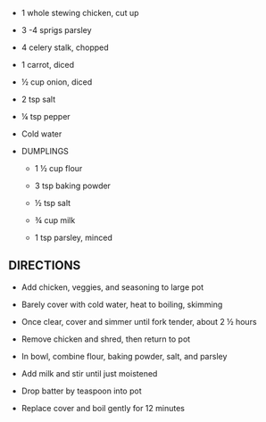 - 1 whole stewing chicken, cut up

- 3 -4 sprigs parsley

- 4 celery stalk, chopped

- 1 carrot, diced

- ½ cup onion, diced

- 2 tsp salt

- ¼ tsp pepper

- Cold water

- DUMPLINGS

  - 1 ½ cup flour

  - 3 tsp baking powder

  - ½ tsp salt

  - ¾ cup milk

  - 1 tsp parsley, minced

## DIRECTIONS

- Add chicken, veggies, and seasoning to large pot

- Barely cover with cold water, heat to boiling, skimming

- Once clear, cover and simmer until fork tender, about 2 ½ hours

- Remove chicken and shred, then return to pot

- In bowl, combine flour, baking powder, salt, and parsley

- Add milk and stir until just moistened

- Drop batter by teaspoon into pot

- Replace cover and boil gently for 12 minutes
